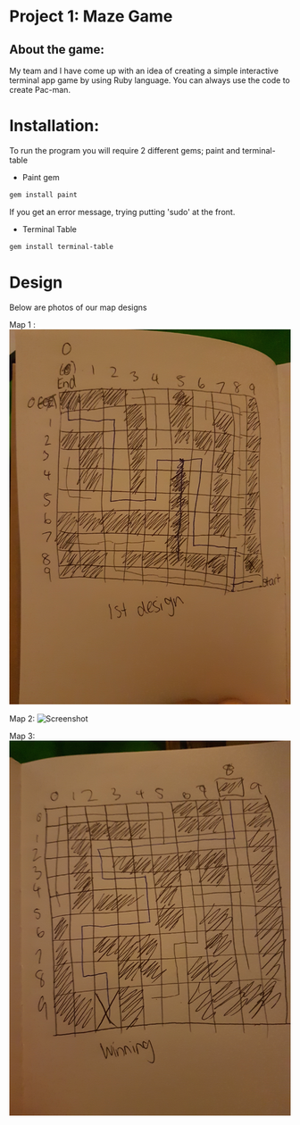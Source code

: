 # Project 1: Maze Game



## About the game:
My team and I have come up with an idea of creating a simple interactive
terminal app game by using Ruby language. You can always use the code to create Pac-man. 

# Installation: 
To run the program you will require 2 different gems; paint and terminal-table

* Paint gem
```sh
gem install paint
```
If you get an error message, trying putting 'sudo' at the front. 

* Terminal Table
```sh
gem install terminal-table
```

# Design
Below are photos of our map designs

Map 1 :
![Screenshot](20170223_213154.jpg)

Map 2: 
![Screenshot](20170223_213204.jpg)

Map 3:
![Screenshot](20170223_213208.jpg)

